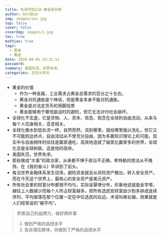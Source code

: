 ```yaml
---
title: 吼呆时刻218-黄金有何用
author: HoldDie
img: images/xxx.jpg
top: false
cover: false
coverImg: images/1.jpg
toc: true
mathjax: true
tags:
  - 思维
  - 黄金
date: 2020-08-05 23:31:51
password:
summary: 美国失范，世界失序。
categories: 王烁大学问
---
```


- 黄金的价值
  - 作为一种金属，工业需求占黄金总需求的百分之十左右。
  - 黄金对抗通胀是个神话，但是黄金本身不能对抗通胀。
  - 黄金是对法定货币的用脚投票
  - 黄金能够用于哪怕是战时的避险，但它无法对付社会崩坏。
- 全球化不玄虚，它是货物、人、资本、信息、观念在全球的自由流动，从来与每个人切身相关，息息相关。
- 全球化像水到低处流一样，自然而然，流到哪里，就给哪里施以洗礼，但它又不可能到达终点，自由流动从不曾充分自由，因为多赢知识理论上的可能，现实中与自由相伴的往往是赢家通吃，高效地造就了输家比赢家多的世界，全球化总是全球树敌，这是他的宿命。
- 美国失范，世界失序。
- 那些做成“大事”的政治家，从来都不惮于政治不正确，希特勒的想法从不掩饰，在《我的奋斗》早讲到了前头。
- 每当世界金融体系发生动荡，避险资金就会从风险资产撤出，转入安全资产。而在今天这个世界上，最核心的安全资产是美元资产。
- 所有社会里的财富分布都很不均匀，实际呈幂律分布，形象地说就是金字塔，越往上人数越少而每个人所占财富越多。把所有选民安财富由少到多排成连续序列，平均值落在那个位置一定在中位选民的右边，术语叫做右偏，效果就是人们经常说的“被平均”。



> 积累自己的品牌力，做好两件事
>
> 1. 做到严格的品控水平
> 2. 告诉潜在群体，你做到了严格的品控水平